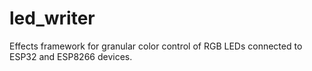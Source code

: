 # led_writer

Effects framework for granular color control of RGB LEDs connected to ESP32 and ESP8266 devices.